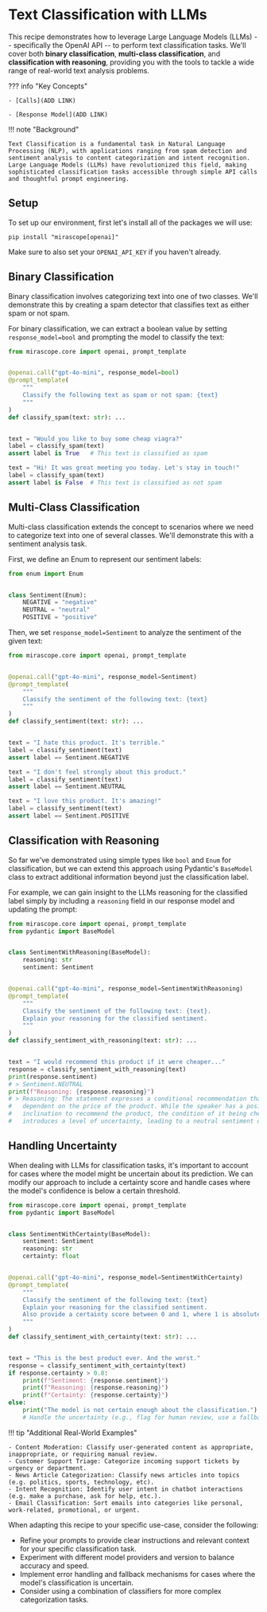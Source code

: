 # Text Classification with LLMs

This recipe demonstrates how to leverage Large Language Models (LLMs) -- specifically the OpenAI API -- to perform text classification tasks. We'll cover both **binary classification**, **multi-class classification**, and **classification with reasoning**, providing you with the tools to tackle a wide range of real-world text analysis problems.

??? info "Key Concepts"

    - [Calls](ADD LINK)

    - [Response Model](ADD LINK)

!!! note "Background"

    Text Classification is a fundamental task in Natural Language Processing (NLP), with applications ranging from spam detection and sentiment analysis to content categorization and intent recognition. Large Language Models (LLMs) have revolutionized this field, making sophisticated classification tasks accessible through simple API calls and thoughtful prompt engineering.

## Setup

To set up our environment, first let's install all of the packages we will use:

```shell
pip install "mirascope[openai]"
```

Make sure to also set your `OPENAI_API_KEY` if you haven't already.

## Binary Classification

Binary classification involves categorizing text into one of two classes. We'll demonstrate this by creating a spam detector that classifies text as either spam or not spam.

For binary classification, we can extract a boolean value by setting `response_model=bool` and prompting the model to classify the text:

```python
from mirascope.core import openai, prompt_template


@openai.call("gpt-4o-mini", response_model=bool)
@prompt_template(
    """
    Classify the following text as spam or not spam: {text}
    """
)
def classify_spam(text: str): ...


text = "Would you like to buy some cheap viagra?"
label = classify_spam(text)
assert label is True   # This text is classified as spam

text = "Hi! It was great meeting you today. Let's stay in touch!"
label = classify_spam(text)
assert label is False  # This text is classified as not spam
```

## Multi-Class Classification

Multi-class classification extends the concept to scenarios where we need to categorize text into one of several classes. We'll demonstrate this with a sentiment analysis task.

First, we define an Enum to represent our sentiment labels:

```python
from enum import Enum


class Sentiment(Enum):
    NEGATIVE = "negative"
    NEUTRAL = "neutral"
    POSITIVE = "positive"
```

Then, we set `response_model=Sentiment` to analyze the sentiment of the given text:

```python
from mirascope.core import openai, prompt_template


@openai.call("gpt-4o-mini", response_model=Sentiment)
@prompt_template(
    """
    Classify the sentiment of the following text: {text}
    """
)
def classify_sentiment(text: str): ...


text = "I hate this product. It's terrible."
label = classify_sentiment(text)
assert label == Sentiment.NEGATIVE

text = "I don't feel strongly about this product."
label = classify_sentiment(text)
assert label == Sentiment.NEUTRAL

text = "I love this product. It's amazing!"
label = classify_sentiment(text)
assert label == Sentiment.POSITIVE
```

## Classification with Reasoning

So far we've demonstrated using simple types like `bool` and `Enum` for classification, but we can extend this approach using Pydantic's `BaseModel` class to extract additional information beyond just the classification label.

For example, we can gain insight to the LLMs reasoning for the classified label simply by including a `reasoning` field in our response model and updating the prompt:

```python
from mirascope.core import openai, prompt_template
from pydantic import BaseModel


class SentimentWithReasoning(BaseModel):
    reasoning: str
    sentiment: Sentiment


@openai.call("gpt-4o-mini", response_model=SentimentWithReasoning)
@prompt_template(
    """
    Classify the sentiment of the following text: {text}.
    Explain your reasoning for the classified sentiment.
    """
)
def classify_sentiment_with_reasoning(text: str): ...


text = "I would recommend this product if it were cheaper..."
response = classify_sentiment_with_reasoning(text)
print(response.sentiment)
# > Sentiment.NEUTRAL
print(f"Reasoning: {response.reasoning}")
# > Reasoning: The statement expresses a conditional recommendation that is
#   dependent on the price of the product. While the speaker has a positive
#   inclination to recommend the product, the condition of it being cheaper
#   introduces a level of uncertainty, leading to a neutral sentiment overall.
```

## Handling Uncertainty

When dealing with LLMs for classification tasks, it's important to account for cases where the model might be uncertain about its prediction. We can modify our approach to include a certainty score and handle cases where the model's confidence is below a certain threshold.

```python
from mirascope.core import openai, prompt_template
from pydantic import BaseModel


class SentimentWithCertainty(BaseModel):
    sentiment: Sentiment
    reasoning: str
    certainty: float


@openai.call("gpt-4o-mini", response_model=SentimentWithCertainty)
@prompt_template(
    """
    Classify the sentiment of the following text: {text}
    Explain your reasoning for the classified sentiment.
    Also provide a certainty score between 0 and 1, where 1 is absolute certainty.
    """
)
def classify_sentiment_with_certainty(text: str): ...


text = "This is the best product ever. And the worst."
response = classify_sentiment_with_certainty(text)
if response.certainty > 0.8:
    print(f"Sentiment: {response.sentiment}")
    print(f"Reasoning: {response.reasoning}")
    print(f"Certainty: {response.certainty}")
else:
    print("The model is not certain enough about the classification.")
    # Handle the uncertainty (e.g., flag for human review, use a fallback method, etc.)
```

!!! tip "Additional Real-World Examples"

    - Content Moderation: Classify user-generated content as appropriate, inappropriate, or requiring manual review.
    - Customer Support Triage: Categorize incoming support tickets by urgency or department.
    - News Article Categorization: Classify news articles into topics (e.g. politics, sports, technology, etc).
    - Intent Recognition: Identify user intent in chatbot interactions (e.g. make a purchase, ask for help, etc.).
    - Email Classification: Sort emails into categories like personal, work-related, promotional, or urgent.

When adapting this recipe to your specific use-case, consider the following:

- Refine your prompts to provide clear instructions and relevant context for your specific classification task.
- Experiment with different model providers and version to balance accuracy and speed.
- Implement error handling and fallback mechanisms for cases where the model's classification is uncertain.
- Consider using a combination of classifiers for more complex categorization tasks.
